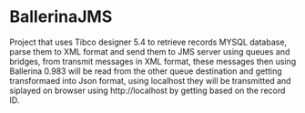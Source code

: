 # BallerinaJMS
Project that uses Tibco designer 5.4 to retrieve records MYSQL database, parse them to XML format and send them to JMS server using queues and bridges, from transmit messages in XML format, these messages then using Ballerina 0.983 will be read from the other queue destination and getting transformaed into Json format, using localhost they will be transmitted and siplayed on browser using http://localhost by getting based on the record ID.
